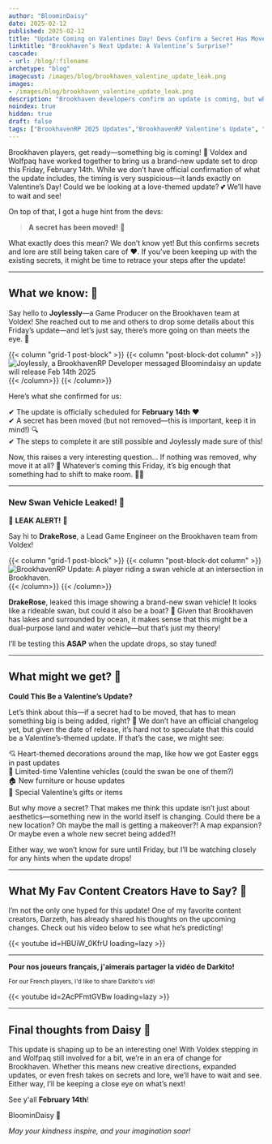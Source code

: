 ```yaml
---
author: "BloominDaisy"
date: 2025-02-12
published: 2025-02-12
title: "Update Coming on Valentines Day! Devs Confirm a Secret Has Moved ❤️"
linktitle: "Brookhaven’s Next Update: A Valentine’s Surprise?"
cascade:
- url: /blog/:filename
archetype: "blog"
imagecust: /images/blog/brookhaven_valentine_update_leak.png
images:
- /images/blog/brookhaven_valentine_update_leak.png
description: "Brookhaven developers confirm an update is coming, but what will it bring? A secret has been moved, and a new vehicle was leaked—could a Valentine’s theme be on the way?"
noindex: true
hidden: true
draft: false
tags: ["BrookhavenRP 2025 Updates","BrookhavenRP Valentine's Update", "BrookhavenRP Secrets", "BrookhavenRP Image Leak"]
---
```


Brookhaven players, get ready—something big is coming! 🚀 Voldex and Wolfpaq have worked together to bring us a brand-new update set to drop this Friday, February 14th. While we don’t have official confirmation of what the update includes, the timing is very suspicious—it lands exactly on Valentine’s Day! Could we be looking at a love-themed update? 💕 We’ll have to wait and see! 

On top of that, I got a huge hint from the devs:
> **A secret has been moved!** 👀  

What exactly does this mean? We don’t know yet! But this confirms secrets and lore are still being taken care of :hearts:. If you’ve been keeping up with the existing secrets, it might be time to retrace your steps after the update!

---

## **What we know: 💭**

Say hello to **Joylessly**—a Game Producer on the Brookhaven team at Voldex! She reached out to me and others to drop some details about this Friday’s update—and let’s just say, there’s more going on than meets the eye. 👀

{{< column "grid-1 post-block" >}}
{{< column "post-block-dot column" >}}
![Joylessly, a BrookhavenRP Developer messaged Bloomindaisy an update will release Feb 14th 2025](/images/blog/joylessly_bh_dev.png)
{{< /column>}}
{{< /column>}}

Here’s what she confirmed for us:

✔ The update is officially scheduled for **February 14th** ❤️  
✔ A secret has been moved (but not removed—this is important, keep it in mind!) 🔍  
✔ The steps to complete it are still possible and Joylessly made sure of this!  

Now, this raises a very interesting question… If nothing was removed, why move it at all? 🤨 Whatever’s coming this Friday, it’s big enough that something had to shift to make room. 🕵️‍♀️

---

### **New Swan Vehicle Leaked! 🦢**  
🚨 **LEAK ALERT!** 🚨  

Say hi to **DrakeRose**, a Lead Game Engineer on the Brookhaven team from Voldex!


{{< column "grid-1 post-block" >}}
{{< column "post-block-dot column" >}}
![BrookhavenRP Update: A player riding a swan vehicle at an intersection in Brookhaven.](/images/blog/drakerose_lead_dev_leak.jpg)  
{{< /column>}}
{{< /column>}}

**DrakeRose**, leaked this image showing a brand-new swan vehicle! It looks like a rideable swan, but could it also be a boat? 🤔 Given that Brookhaven has lakes and surrounded by ocean, it makes sense that this might be a dual-purpose land and water vehicle—but that’s just my theory!  

I’ll be testing this **ASAP** when the update drops, so stay tuned!

---

## **What might we get? 💝**  

**Could This Be a Valentine’s Update?**  

Let’s think about this—if a secret had to be moved, that has to mean something big is being added, right? 🤔 We don’t have an official changelog yet, but given the date of release, it’s hard not to speculate that this could be a Valentine’s-themed update. If that’s the case, we might see:

💘 Heart-themed decorations around the map, like how we got Easter eggs in past updates  
🚗 Limited-time Valentine vehicles (could the swan be one of them?)  
🏠 New furniture or house updates  
🎁 Special Valentine’s gifts or items

But why move a secret? That makes me think this update isn’t just about aesthetics—something new in the world itself is changing. Could there be a new location? Oh maybe the mall is getting a makeover?! A map expansion? Or maybe even a whole new secret being added?!

Either way, we won’t know for sure until Friday, but I’ll be watching closely for any hints when the update drops!

---

## What My Fav Content Creators Have to Say? 🎥

I’m not the only one hyped for this update! One of my favorite content creators, Darzeth, has already shared his thoughts on the upcoming changes. Check out his video below to see what he’s predicting!

<div class="grid-1 post-vid-dot">
{{< youtube id=HBUiW_0KfrU loading=lazy >}}
</div>


---


**Pour nos joueurs français, j'aimerais partager la vidéo de Darkito!**

<sub>For our French players, I'd like to share Darkito's vid!</sub>

<div class="grid-1 post-vid-dot">
{{< youtube id=2AcPFmtGVBw loading=lazy >}}
</div>

---

## **Final thoughts from Daisy 💜**  

This update is shaping up to be an interesting one! With Voldex stepping in and Wolfpaq still involved for a bit, we’re in an era of change for Brookhaven. Whether this means new creative directions, expanded updates, or even fresh takes on secrets and lore, we’ll have to wait and see. Either way, I’ll be keeping a close eye on what’s next!


See y'all **February 14th**!

BloominDaisy 💜

_May your kindness inspire, and your imagination soar!_
